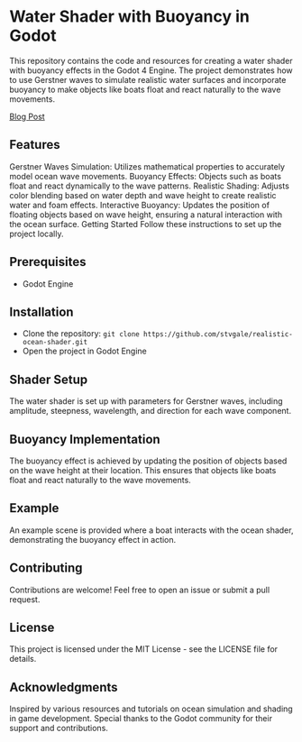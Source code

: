 # Water Shader with Buoyancy in Godot
This repository contains the code and resources for creating a water shader with buoyancy effects in the Godot 4 Engine. The project demonstrates how to use Gerstner waves to simulate realistic water surfaces and incorporate buoyancy to make objects like boats float and react naturally to the wave movements.

[Blog Post](https://www.seacreaturegame.com/blog/gerstner-waves-with-buoyancy-godot)

## Features
Gerstner Waves Simulation: Utilizes mathematical properties to accurately model ocean wave movements.
Buoyancy Effects: Objects such as boats float and react dynamically to the wave patterns.
Realistic Shading: Adjusts color blending based on water depth and wave height to create realistic water and foam effects.
Interactive Buoyancy: Updates the position of floating objects based on wave height, ensuring a natural interaction with the ocean surface.
Getting Started
Follow these instructions to set up the project locally.

## Prerequisites
- Godot Engine

## Installation
- Clone the repository:
``` git clone https://github.com/stvgale/realistic-ocean-shader.git ```
- Open the project in Godot Engine

## Shader Setup
The water shader is set up with parameters for Gerstner waves, including amplitude, steepness, wavelength, and direction for each wave component.

## Buoyancy Implementation
The buoyancy effect is achieved by updating the position of objects based on the wave height at their location. This ensures that objects like boats float and react naturally to the wave movements.

## Example
An example scene is provided where a boat interacts with the ocean shader, demonstrating the buoyancy effect in action.

## Contributing
Contributions are welcome! Feel free to open an issue or submit a pull request.

## License
This project is licensed under the MIT License - see the LICENSE file for details.

## Acknowledgments
Inspired by various resources and tutorials on ocean simulation and shading in game development.
Special thanks to the Godot community for their support and contributions.
